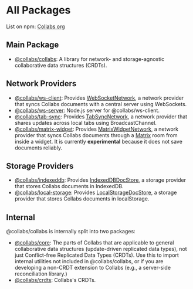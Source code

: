 # All Packages

List on npm: [Collabs org](https://www.npmjs.com/org/collabs)

## Main Package

- [@collabs/collabs](https://www.npmjs.com/package/@collabs/collabs): A library for network- and storage-agnostic collaborative data structures (CRDTs).

## Network Providers

- [@collabs/ws-client](https://www.npmjs.com/package/@collabs/ws-client): Provides [WebSocketNetwork](./api/ws-client/classes/WebSocketNetwork.html), a network provider that syncs Collabs documents with a central server using WebSockets.
- [@collabs/ws-server](https://www.npmjs.com/package/@collabs/ws-server): Node.js server for @collabs/ws-client.
- [@collabs/tab-sync](https://www.npmjs.com/package/@collabs/tab-sync): Provides [TabSyncNetwork](./api/tab-sync/classes/TabSyncNetwork.html), a network provider that shares updates across local tabs using BroadcastChannel.
- [@collabs/matrix-widget](https://www.npmjs.com/package/@collabs/matrix-widget): Provides [MatrixWidgetNetwork](./api/matrix-widget/classes/MatrixWidgetNetwork.html), a network provider that syncs Collabs documents through a [Matrix](https://matrix.org/) room from inside a widget. It is currently **experimental** because it does not save documents reliably.

## Storage Providers

- [@collabs/indexeddb](https://www.npmjs.com/package/@collabs/indexeddb): Provides [IndexedDBDocStore](./api/indexeddb/classes/IndexedDBDocStore.html), a storage provider that stores Collabs documents in IndexedDB.
- [@collabs/local-storage](https://www.npmjs.com/package/@collabs/local-storage): Provides [LocalStorageDocStore](./api/local-storage/classes/LocalStorageDocStore.html), a storage provider that stores Collabs documents in localStorage.

## Internal

@collabs/collabs is internally split into two packages:

- [@collabs/core](https://www.npmjs.com/package/@collabs/core): The parts of Collabs that are applicable to general collaborative data structures (update-driven replicated data types), not just Conflict-free Replicated Data Types (CRDTs). Use this to import internal utilities not included in @collabs/collabs, or if you are developing a non-CRDT extension to Collabs (e.g., a server-side reconciliation library.)
- [@collabs/crdts](https://www.npmjs.com/package/@collabs/crdts): Collabs's CRDTs.
